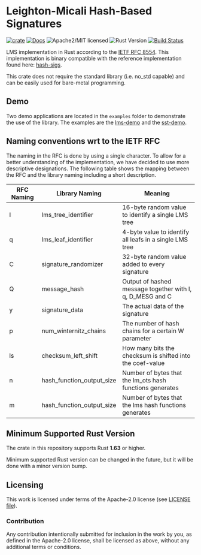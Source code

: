 # Leighton-Micali Hash-Based Signatures

[![crate][crate-image]][crate-link]
[![Docs][docs-image]][docs-link]
![Apache2/MIT licensed][license-image]
![Rust Version][rustc-image]
[![Build Status][build-image]][build-link]

LMS implementation in Rust according to the [IETF RFC 8554](https://datatracker.ietf.org/doc/html/rfc8554).
This implementation is binary compatible with the reference implementation found here: [hash-sigs](https://github.com/cisco/hash-sigs).

This crate does not require the standard library (i.e. no_std capable) and can be easily used for bare-metal programming.

## Demo
Two demo applications are located in the `examples` folder to demonstrate the use of the library.
The examples are the [lms-demo](scripts/lms-demo.sh) and the [sst-demo](scripts/sst-demo.sh).

## Naming conventions wrt to the IETF RFC
The naming in the RFC is done by using a single character.
To allow for a better understanding of the implementation, we have decided to use more descriptive designations.
The following table shows the mapping between the RFC and the library naming including a short description.

| RFC Naming | Library Naming       | Meaning                                                   |
|------------|----------------------|-----------------------------------------------------------|
| I          | lms_tree_identifier       | 16-byte random value to identify a single LMS tree        |
| q          | lms_leaf_identifier       | 4-byte value to identify all leafs in a single LMS tree   |
| C          | signature_randomizer      | 32-byte random value added to every signature             |
| Q          | message_hash              | Output of hashed message together with I, q, D_MESG and C |
| y          | signature_data            | The actual data of the signature                          |
| p          | num_winternitz_chains     | The number of hash chains for a certain W parameter       |
| ls         | checksum_left_shift       | How many bits the checksum is shifted into the coef-value |
| n          | hash_function_output_size | Number of bytes that the lm_ots hash functions generates  |
| m          | hash_function_output_size | Number of bytes that the lms hash functions generates     |

## Minimum Supported Rust Version
The crate in this repository supports Rust **1.63** or higher.

Minimum supported Rust version can be changed in the future, but it will be done with a minor version bump.

## Licensing
This work is licensed under terms of the Apache-2.0 license (see [LICENSE file](LICENSE)).

### Contribution
Any contribution intentionally submitted for inclusion in the work by you, as defined in the Apache-2.0 license, shall be licensed as above, without any additional terms or conditions.

[//]: # (badges)

[crate-image]: https://img.shields.io/crates/v/hbs-lms.svg
[crate-link]: https://crates.io/crates/hbs-lms
[docs-image]: https://docs.rs/hbs-lms/badge.svg
[docs-link]: https://docs.rs/hbs-lms/
[license-image]: https://img.shields.io/badge/license-Apache2.0-blue.svg
[rustc-image]: https://img.shields.io/badge/rustc-1.63+-blue.svg
[build-image]: https://github.com/Fraunhofer-AISEC/hbs-lms-rust/workflows/lms/badge.svg?branch=master
[build-link]: https://github.com/Fraunhofer-AISEC/hbs-lms-rust/actions?query=workflow%3Alms
